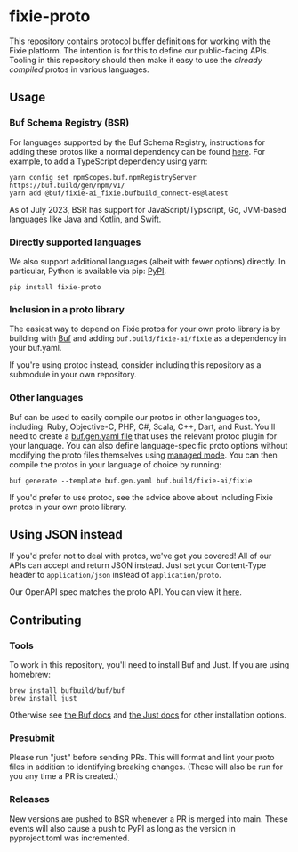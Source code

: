 # fixie-proto
This repository contains protocol buffer definitions for working with the Fixie platform. The intention is for this to define our public-facing APIs. Tooling in this repository should then make it easy to use the *already compiled* protos in various languages.

## Usage

### Buf Schema Registry (BSR)

For languages supported by the Buf Schema Registry, instructions for adding these protos like a normal dependency can be found [here](https://buf.build/fixie-ai/fixie/assets/main).  For example, to add a TypeScript dependency using yarn:

```
yarn config set npmScopes.buf.npmRegistryServer https://buf.build/gen/npm/v1/
yarn add @buf/fixie-ai_fixie.bufbuild_connect-es@latest
```

As of July 2023, BSR has support for JavaScript/Typscript, Go, JVM-based languages like Java and Kotlin, and Swift.

### Directly supported languages

We also support additional languages (albeit with fewer options) directly. In particular, Python is available via pip: [PyPI](https://pypi.org/project/fixie-proto/).

```
pip install fixie-proto
```

### Inclusion in a proto library

The easiest way to depend on Fixie protos for your own proto library is by building with [Buf](https://buf.build/docs/introduction/) and adding `buf.build/fixie-ai/fixie` as a dependency in your buf.yaml.

If you're using protoc instead, consider including this repository as a submodule in your own repository.


### Other languages

Buf can be used to easily compile our protos in other languages too, including: Ruby, Objective-C, PHP, C#, Scala, C++, Dart, and Rust.  You'll need to create a [buf.gen.yaml file](https://buf.build/docs/generate/overview/) that uses the relevant protoc plugin for your language. You can also define language-specific proto options without modifying the proto files themselves using [managed mode](https://buf.build/docs/generate/managed-mode/#managed). You can then compile the protos in your language of choice by running:

```
buf generate --template buf.gen.yaml buf.build/fixie-ai/fixie
```

If you'd prefer to use protoc, see the advice above about including Fixie protos in your own proto library.

## Using JSON instead

If you'd prefer not to deal with protos, we've got you covered! All of our APIs can accept and return JSON instead. Just set your Content-Type header to `application/json` instead of `application/proto`.

Our OpenAPI spec matches the proto API. You can view it [here](https://petstore.swagger.io/?url=https://gist.githubusercontent.com/mdepinet/1382c315186d178f587f3d9ca382b74e/raw/be61192d0fe190e646cc52a494017ba7dbe3a33b/loader.swagger.json).

## Contributing

### Tools

To work in this repository, you'll need to install Buf and Just. If you are using homebrew:

```
brew install bufbuild/buf/buf
brew install just
```

Otherwise see [the Buf docs](https://buf.build/docs/installation/) and [the Just docs](https://just.systems/man/en/chapter_4.html) for other installation options.

### Presubmit

Please run "just" before sending PRs. This will format and lint your proto files in addition to identifying breaking changes. (These will also be run for you any time a PR is created.)

### Releases

New versions are pushed to BSR whenever a PR is merged into main. These events will also cause a push to PyPI as long as the version in pyproject.toml was incremented.
